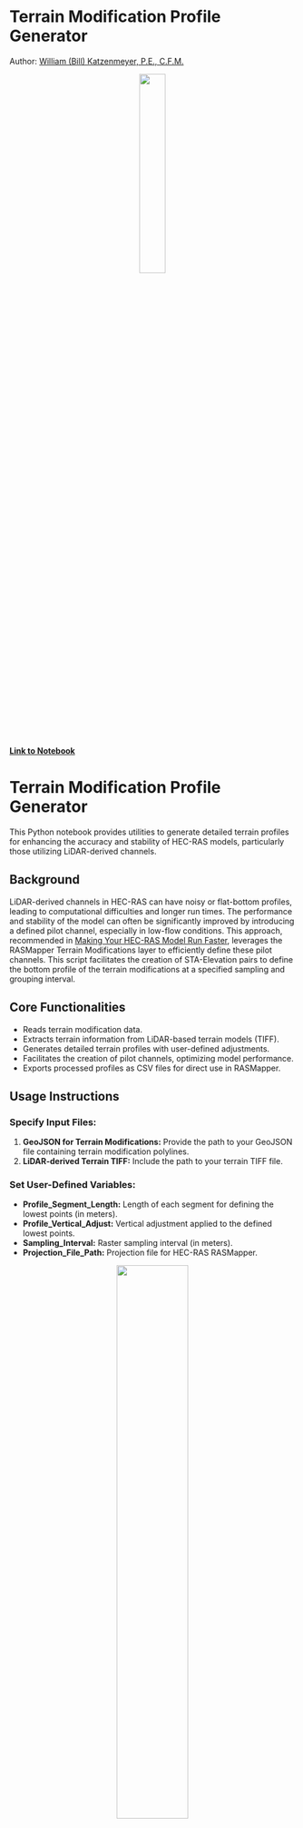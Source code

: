 # Terrain Modification Profile Generator

Author: [William (Bill) Katzenmeyer, P.E., C.F.M.](https://engineeringwithllms.info)


<p align="center">
  <img src="https://github.com/gpt-cmdr/HEC-Commander/blob/main/RAS-Commander/img/Terrain_Profiler_Logo.png" width="30%">
</p>


**[Link to Notebook](https://github.com/gpt-cmdr/HEC-Commander/blob/main/RAS-Commander/Terrain_Mod_Profiler/Terrain_Mod_Profile_Generator.ipynb)**

# Terrain Modification Profile Generator

This Python notebook provides utilities to generate detailed terrain profiles for enhancing the accuracy and stability of HEC-RAS models, particularly those utilizing LiDAR-derived channels.

## Background

LiDAR-derived channels in HEC-RAS can have noisy or flat-bottom profiles, leading to computational difficulties and longer run times. The performance and stability of the model can often be significantly improved by introducing a defined pilot channel, especially in low-flow conditions. This approach, recommended in [Making Your HEC-RAS Model Run Faster](https://www.hec.usace.army.mil/confluence/rasdocs/hgt/files/latest/91881845/105585053/2/1658159468274/Making+HEC-RASModels+Run+Faster.pdf), leverages the RASMapper Terrain Modifications layer to efficiently define these pilot channels.  This script facilitates the creation of STA-Elevation pairs to define the bottom profile of the terrain modifications at a specified sampling and grouping interval. 

## Core Functionalities

- Reads terrain modification data.
- Extracts terrain information from LiDAR-based terrain models (TIFF).
- Generates detailed terrain profiles with user-defined adjustments.
- Facilitates the creation of pilot channels, optimizing model performance.
- Exports processed profiles as CSV files for direct use in RASMapper.

## Usage Instructions

### Specify Input Files:

1. **GeoJSON for Terrain Modifications:** Provide the path to your GeoJSON file containing terrain modification polylines.
2. **LiDAR-derived Terrain TIFF:** Include the path to your terrain TIFF file.

### Set User-Defined Variables:

- **Profile_Segment_Length:** Length of each segment for defining the lowest points (in meters).
- **Profile_Vertical_Adjust:** Vertical adjustment applied to the defined lowest points.
- **Sampling_Interval:** Raster sampling interval (in meters).
- **Projection_File_Path:** Projection file for HEC-RAS RASMapper.
  
<p align="center">
  <img src="https://github.com/gpt-cmdr/HEC-Commander/blob/main/RAS-Commander/img/Terrain_Profiler_1.png" width="50%">
</p>


### Run the Notebook:

- The script will generate a CSV file containing the terrain modification profiles.
- Import the CSV into RASMapper's terrain modification editor.


## User Inputs

### User-Defined Variables

Users are required to input the following variables for the script to function correctly:

| Variable                | Description                                                  |
|-------------------------|--------------------------------------------------------------|
| Profile_Segment_Length  | Length of Segment for Lowest Point Groupings (in meters)     |
| Profile_Vertical_Adjust | Vertical Adjustment Applied to Lowest Points = -0.25         |
| Sampling_Interval       | Raster Sampling Interval (in meters)                         |
| Projection_File_Path    | HEC-RAS RASMapper Projection File                            |

### File Paths for Terrain Modifications and Terrain TIFFs

You must specify the paths to your terrain modifications and terrain TIFF files:

| Variable          | Description                                       |
|-------------------|---------------------------------------------------|
| RASTerrainMods    | GEOJSON containing terrain modification polylines |
| RASTerrainTiff1   | HEC-RAS RASMapper Terrain TIFF file               |

## Script Output

The script generates a CSV file containing a profile for each terrain modification polyline. 

<p align="center">
  <img src="https://github.com/gpt-cmdr/HEC-Commander/blob/main/RAS-Commander/img/Terrain_Profiler_2.png" width="75%">
</p>

Example of output format:

| PolylineID      | STA      | Elevation |
|-----------------|----------|-----------|
| Profile Line 1  | 0        | 43.46875  |
| Profile Line 1  | 2963.51  | 33.21875  |
| ...             | ...      | ...       |
| Profile Line 2  | 0        | 43.46875  |
| Profile Line 2  | 2963.51  | 33.21875  |
| ...             | ...      | ...       |

These profiles can be directly used in the terrain modification editor in RASMapper.

## Designing this Script with ChatGPT

I would be remiss if I didn't mention that this script was coded 100% with GPT-4 using my Water Resources Python Notebook Assistant, Markdown Text Assistant (GH Flavor), and Jupyter Notebook Portability Enhancer.

- **Water Resources Python Notebook Assistant:** [Visit here](https://chat.openai.com/g/g-WFn2bkuya-water-resources-python-notebook-assistant)
- **Markdown Text Assistant (GH Flavor):** [Visit here](https://chat.openai.com/g/g-tuwysm1j4-markdown-text-assistant-gh-flavor)
- **Jupyter Notebook Portability Enhancer:** [Visit here](https://chat.openai.com/g/g-oazhMdfSF-jupyter-notebook-portability-enhancer)

### Chat Examples

Here are some representative examples of the conversations that contributed to the development of this script:

- Initial Code Description in Plain Language >> Python Function Generation: [View conversation](https://chat.openai.com/share/b9dfe6e4-60b2-4f28-b8dd-fe4730759c19)
- Incorporating Logic for First and Last points: [View conversation](https://chat.openai.com/share/2c009eb2-b89f-4bac-84f8-e5cf34348abb)
- Automating the package installation: [View conversation](https://chat.openai.com/share/d8e06227-ceb5-4e84-8f32-6a64f7b08946)
- Writing a README: [View conversation](https://chat.openai.com/share/c3a8a68f-2453-4cd7-9eb3-8ed2c1c4c827)
